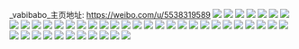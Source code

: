 _vabibabo_主页地址: https://weibo.com/u/5538319589 
![](https://wx4.sinaimg.cn/mw2000/0062OdVjly1h9ji19pqvej30u00u046g.jpg) 
![](https://wx4.sinaimg.cn/mw2000/0062OdVjly1h9ji196fk9j30u00u0wkq.jpg) 
![](https://wx4.sinaimg.cn/mw2000/0062OdVjly1h9ji19glw5j30u0140ah7.jpg) 
![](https://wx4.sinaimg.cn/mw2000/0062OdVjly1h9ji1a1k2nj30u00u079f.jpg) 
![](https://wx4.sinaimg.cn/mw2000/0062OdVjly1h9ji1aie5tj30u0140wly.jpg) 
![](https://wx4.sinaimg.cn/mw2000/0062OdVjly1h9ji8yocl5j30u0140dle.jpg) 
![](https://wx4.sinaimg.cn/mw2000/0062OdVjly1h9ji98vlwij30tz0tzjx7.jpg) 
![](https://wx4.sinaimg.cn/mw2000/0062OdVjly1h9ji8zaz1nj30u014043b.jpg) 
![](https://wx4.sinaimg.cn/mw2000/0062OdVjly1h9ji8zvyj7j30u0140aie.jpg) 
![](https://wx4.sinaimg.cn/mw2000/0062OdVjly1h9ji86jrjbj30ts13qn3m.jpg) 
![](https://wx4.sinaimg.cn/mw2000/0062OdVjly1h9ji86vh39j30u0140wmg.jpg) 
![](https://wx4.sinaimg.cn/mw2000/0062OdVjly1h92hi3x40aj32c0340b29.jpg) 
![](https://wx4.sinaimg.cn/mw2000/0062OdVjly1h92hjzwaxej32c0340b2a.jpg) 
![](https://wx4.sinaimg.cn/mw2000/0062OdVjly1h92hk707e0j30wi0wiaf2.jpg) 
![](https://wx4.sinaimg.cn/mw2000/0062OdVjly1h92hk7nde6j30tz0tzk2p.jpg) 
![](https://wx4.sinaimg.cn/mw2000/0062OdVjly1h92hk3lhk9j30u01hcthd.jpg) 
![](https://wx4.sinaimg.cn/mw2000/0062OdVjly1h92hk5yqj0j32c0340b2a.jpg) 
![](https://wx4.sinaimg.cn/mw2000/0062OdVjly1h92hk6nirij30sr0khn2j.jpg) 
![](https://wx4.sinaimg.cn/mw2000/0062OdVjly1h92hvcpkacj31hc0u0tpf.jpg) 
![](https://wx4.sinaimg.cn/mw2000/0062OdVjly1h92hv50c8pj31o02801kx.jpg) 
![](https://wx4.sinaimg.cn/mw2000/0062OdVjly1h8wnv91kyaj30u10u079e.jpg) 
![](https://wx4.sinaimg.cn/mw2000/0062OdVjly1h8wo5ikc08j30s50s5aig.jpg) 
![](https://wx4.sinaimg.cn/mw2000/0062OdVjly1h8merknseaj30s110jjv9.jpg) 
![](https://wx4.sinaimg.cn/mw2000/0062OdVjly1h8ldnoo6qij30u01sy13r.jpg) 
![](https://wx4.sinaimg.cn/mw2000/0062OdVjly1h8kuc807nij30zk0zk48f.jpg) 
![](https://wx4.sinaimg.cn/mw2000/0062OdVjly1h8kuc8x55vj30zk0zkgwe.jpg) 
![](https://wx4.sinaimg.cn/mw2000/0062OdVjly1h8kuc8if0jj30zk1bf149.jpg) 
![](https://wx4.sinaimg.cn/mw2000/0062OdVjly1h8i89zm8uoj30u01qo112.jpg) 
![](https://wx4.sinaimg.cn/mw2000/0062OdVjly1h8fzynz1ffj30wi1ycx6p.jpg) 
![](https://wx4.sinaimg.cn/mw2000/0062OdVjly1h8dnw2r9ywj31400u0ai4.jpg) 
![](https://wx4.sinaimg.cn/mw2000/0062OdVjly1h8atfva9b9j30wg179n71.jpg) 
![](https://wx4.sinaimg.cn/mw2000/0062OdVjly1h8atfx58j9j31o02801i6.jpg) 
![](https://wx4.sinaimg.cn/mw2000/0062OdVjly1h8atfza3i8j31g11xeb29.jpg) 
![](https://wx4.sinaimg.cn/mw2000/0062OdVjly1h8atfqlnt0j31o02804qp.jpg) 
![](https://wx4.sinaimg.cn/mw2000/0062OdVjly1h8atj5f279j31o02807wh.jpg) 
![](https://wx4.sinaimg.cn/mw2000/0062OdVjly1h88cljcdf2j30u0053q35.jpg) 
![](https://wx4.sinaimg.cn/mw2000/0062OdVjly1h7mdjfvo4nj30u00u0wgm.jpg) 
![](https://wx4.sinaimg.cn/mw2000/0062OdVjly1h7mdjgcm8rj30u00u0gol.jpg) 
![](https://wx4.sinaimg.cn/mw2000/0062OdVjly1h7mdjgzqtij30u00u0tbl.jpg) 
![](https://wx4.sinaimg.cn/mw2000/0062OdVjly1h7mdjhcbyjj30u00u0aco.jpg) 
![](https://wx4.sinaimg.cn/mw2000/0062OdVjly1h7mdji1hf9j30u00u0ju2.jpg) 
![](https://wx4.sinaimg.cn/mw2000/0062OdVjly1h7mdjfnf7wj30u00u0wim.jpg) 
![](https://wx4.sinaimg.cn/mw2000/0062OdVjly1h7mdjisry7j30u00u0dk4.jpg) 
